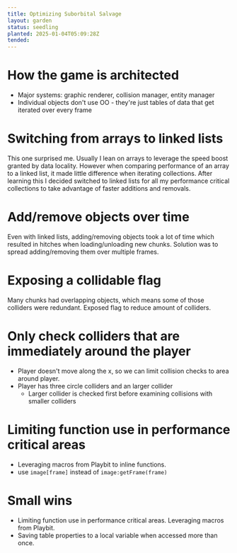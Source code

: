 ```yaml
---
title: Optimizing Suborbital Salvage
layout: garden
status: seedling
planted: 2025-01-04T05:09:28Z
tended: 
---
```


# How the game is architected
- Major systems: graphic renderer, collision manager, entity manager
- Individual objects don't use OO - they're just tables of data that get iterated over every frame

# Switching from arrays to linked lists
This one surprised me. Usually I lean on arrays to leverage the speed boost granted by data locality. However when comparing performance of an array to a linked list, it made little difference when iterating collections. After learning this I decided switched to linked lists for all my performance critical collections to take advantage of faster additions and removals.

# Add/remove objects over time
Even with linked lists, adding/removing objects took a lot of time which resulted in hitches when loading/unloading new chunks. Solution was to spread adding/removing them over multiple frames.

# Exposing a collidable flag
Many chunks had overlapping objects, which means some of those colliders were redundant. Exposed flag to reduce amount of colliders.

# Only check colliders that are immediately around the player
- Player doesn't move along the x, so we can limit collision checks to area around player.
- Player has three circle colliders and an larger collider
  - Larger collider is checked first before examining collisions with smaller colliders

# Limiting function use in performance critical areas
- Leveraging macros from Playbit to inline functions.
- use `image[frame]` instead of `image:getFrame(frame)`

# Small wins

- Limiting function use in performance critical areas. Leveraging macros from Playbit.
- Saving table properties to a local variable when accessed more than once.